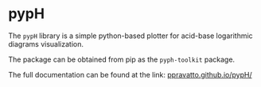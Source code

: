 # pypH

The `pypH` library is a simple python-based plotter for acid-base logarithmic diagrams visualization.

The package can be obtained from pip as the `pyph-toolkit` package.

The full documentation can be found at the link: [ppravatto.github.io/pypH/](ppravatto.github.io/pypH/)
